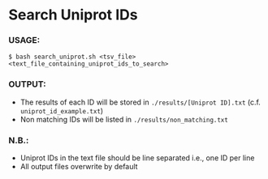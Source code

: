 # Search Uniprot IDs

### USAGE:
`$ bash search_uniprot.sh <tsv_file> <text_file_containing_uniprot_ids_to_search>`


### OUTPUT:
- The results of each ID will be stored in `./results/[Uniprot ID].txt` (c.f. `uniprot_id_example.txt`)
- Non matching IDs will be listed in `./results/non_matching.txt`

### N.B.:
- Uniprot IDs in the text file should be line separated i.e., one ID per line
- All output files overwrite by default
